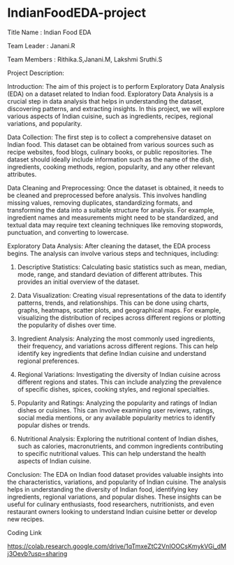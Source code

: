 # IndianFoodEDA-project

Title Name : Indian Food EDA

Team Leader : Janani.R

Team Members : Rithika.S,Janani.M, Lakshmi Sruthi.S

Project Description:

Introduction:
The aim of this project is to perform Exploratory Data Analysis (EDA) on a dataset related to Indian food. Exploratory Data Analysis is a crucial step in data analysis that helps in understanding the dataset, discovering patterns, and extracting insights. In this project, we will explore various aspects of Indian cuisine, such as ingredients, recipes, regional variations, and popularity.


Data Collection:
The first step is to collect a comprehensive dataset on Indian food. This dataset can be obtained from various sources such as recipe websites, food blogs, culinary books, or public repositories. The dataset should ideally include information such as the name of the dish, ingredients, cooking methods, region, popularity, and any other relevant attributes.


Data Cleaning and Preprocessing:
Once the dataset is obtained, it needs to be cleaned and preprocessed before analysis. This involves handling missing values, removing duplicates, standardizing formats, and transforming the data into a suitable structure for analysis. For example, ingredient names and measurements might need to be standardized, and textual data may require text cleaning techniques like removing stopwords, punctuation, and converting to lowercase.


Exploratory Data Analysis:
After cleaning the dataset, the EDA process begins. The analysis can involve various steps and techniques, including:


1. Descriptive Statistics: Calculating basic statistics such as mean, median, mode, range, and standard deviation of different attributes. This provides an initial overview of the dataset.


2. Data Visualization: Creating visual representations of the data to identify patterns, trends, and relationships. This can be done using charts, graphs, heatmaps, scatter plots, and geographical maps. For example, visualizing the distribution of recipes across different regions or plotting the popularity of dishes over time.


3. Ingredient Analysis: Analyzing the most commonly used ingredients, their frequency, and variations across different regions. This can help identify key ingredients that define Indian cuisine and understand regional preferences.


4. Regional Variations: Investigating the diversity of Indian cuisine across different regions and states. This can include analyzing the prevalence of specific dishes, spices, cooking styles, and regional specialties.


5. Popularity and Ratings: Analyzing the popularity and ratings of Indian dishes or cuisines. This can involve examining user reviews, ratings, social media mentions, or any available popularity metrics to identify popular dishes or trends.


6. Nutritional Analysis: Exploring the nutritional content of Indian dishes, such as calories, macronutrients, and common ingredients contributing to specific nutritional values. This can help understand the health aspects of Indian cuisine.


Conclusion:
The EDA on Indian food dataset provides valuable insights into the characteristics, variations, and popularity of Indian cuisine. The analysis helps in understanding the diversity of Indian food, identifying key ingredients, regional variations, and popular dishes. These insights can be useful for culinary enthusiasts, food researchers, nutritionists, and even restaurant owners looking to understand Indian cuisine better or develop new recipes.

Coding Link

https://colab.research.google.com/drive/1qTmxeZtC2VnIOOCsKmykVGi_dMj3Oevb?usp=sharing
